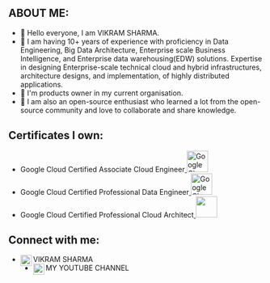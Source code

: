 <h2>ABOUT ME:</h2>
<ul>
	<li> 👋 Hello everyone, I am VIKRAM SHARMA. </li>
	<li> 👀 I am having 10+ years of experience with proficiency in Data Engineering, Big Data Architecture, Enterprise scale Business Intelligence, and Enterprise data warehousing(EDW) solutions.
Expertise in designing Enterprise-scale technical cloud and hybrid infrastructures, architecture designs, and implementation, of highly distributed applications.</li>
	<li> 🌱 I'm products owner in my current organisation.</li>
	<li> 🌱 I am also an open-source enthusiast who learned a lot from the open-source community and love to collaborate and share knowledge.</li>
</ul> 
<h2>Certificates I own:</h2>
<ul>
	<li>Google Cloud Certified Associate Cloud Engineer<a href="https://www.credential.net/9cee97f8-8db1-4bc3-9b31-36f778a36415?key=424afbd5844ca22b3d533e552ad6a8969b0f73414c4a684de88703f2deb59fa9">
	<img src="https://encrypted-tbn0.gstatic.com/images?q=tbn:ANd9GcRWRcsXIMEdsLc2Ui9ZX897bgq5oEU3C7gQMT_OjY5-DTVWY4PLymQI264qYoC3yqWjIwo&usqp=CAU" alt="Google Cloud Certified Associate Cloud Engineer" style="width:42px;height:42px;">
		</a>
	</li>
  <li>Google Cloud Certified Professional Data Engineer<a href="https://www.credential.net/9cee97f8-8db1-4bc3-9b31-36f778a36415?key=424afbd5844ca22b3d533e552ad6a8969b0f73414c4a684de88703f2deb59fa9">
	<img src="https://encrypted-tbn0.gstatic.com/images?q=tbn:ANd9GcRWRcsXIMEdsLc2Ui9ZX897bgq5oEU3C7gQMT_OjY5-DTVWY4PLymQI264qYoC3yqWjIwo&usqp=CAU" alt="Google Cloud Certified Professional Data Engineer" style="width:42px;height:42px;">
		</a>
	</li>
	<li>Google Cloud Certified Professional Cloud Architect<a href="https://www.credential.net/9cee97f8-8db1-4bc3-9b31-36f778a36415?key=424afbd5844ca22b3d533e552ad6a8969b0f73414c4a684de88703f2deb59fa9">
	<img src="![image](https://user-images.githubusercontent.com/9397194/204501076-c6a3923c-85f8-449e-b10f-6c952ed63d82.png)
" style="width:42px;height:42px;">
		</a>
	</li>
  
</ul>

<h2>Connect with me:</h2>

<ul>
  <li>VIKRAM SHARMA<a href="https://www.linkedin.com/in/the-vikram-sharma/" target="_blank" rel="noopener noreferrer">
        <img align="left" alt="Vikram Sharma's LinkedIN" width="22px" src="https://raw.githubusercontent.com/peterthehan/peterthehan/master/assets/linkedin.svg" style="max-  width: 100%;"></a>
  </li>
  <li>MY YOUTUBE CHANNEL<a href="https://www.youtube.com/@TheVickramsharma" target="_blank" rel="noopener noreferrer">
        <img align="left" alt="DataEdge Learning" width="22px" src="https://raw.githubusercontent.com/peterthehan/peterthehan/master/assets/youtube.svg" style="max-width: 100%; "></a>
  </li>
  
</ul>  




